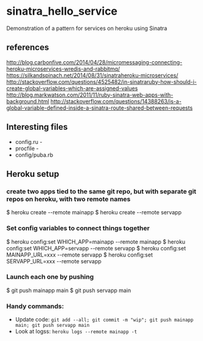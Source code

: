 # sinatra_hello_service
Demonstration of a pattern for services on heroku using Sinatra

## references
http://blog.carbonfive.com/2014/04/28/micromessaging-connecting-heroku-microservices-wredis-and-rabbitmq/
https://silkandspinach.net/2014/08/31/sinatraheroku-microservices/
http://stackoverflow.com/questions/4525482/in-sinatraruby-how-should-i-create-global-variables-which-are-assigned-values
http://blog.markwatson.com/2011/11/ruby-sinatra-web-apps-with-background.html
http://stackoverflow.com/questions/14388263/is-a-global-variable-defined-inside-a-sinatra-route-shared-between-requests

## Interesting files
* config.ru - 
* procfile - 
* config/puba.rb

## Heroku setup

### create two apps tied to the same git repo, but with separate git repos on heroku, with two remote names
$ heroku create --remote mainapp
$ heroku create --remote servapp

### Set config variables to connect things together
$ heroku config:set WHICH_APP=mainapp --remote mainapp
$ heroku config:set WHICH_APP=servapp --remote servapp
$ heroku config:set MAINAPP_URL=xxx --remote servapp
$ heroku config:set SERVAPP_URL=xxx --remote servapp


### Launch each one by pushing
$ git push mainapp main
$ git push servapp main

### Handy commands:
* Update code: `git add --all; git commit -m "wip"; git push mainapp main; git push servapp main`
* Look at logss: `heroku logs --remote mainapp -t`


